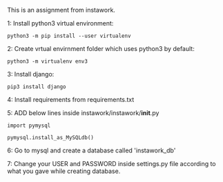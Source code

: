 This is an assignment from instawork.

1: Install python3 virtual environment:

	python3 -m pip install --user virtualenv

2: Create vrtual envirnment folder which uses python3 by default:

	python3 -m virtualenv env3

3: Install django:

	pip3 install django

4: Install requirements from requirements.txt

5: ADD below  lines inside instawork/instawork/__init__.py

	import pymysql

	pymysql.install_as_MySQLdb()

6: Go to mysql and create a database called 'instawork_db'

7: Change your USER and PASSWORD inside settings.py file according to what you gave while creating database.



